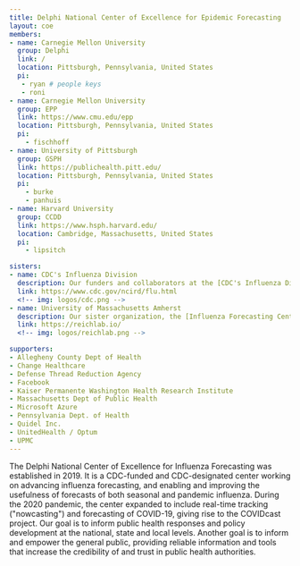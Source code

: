 ```yaml
---
title: Delphi National Center of Excellence for Epidemic Forecasting
layout: coe
members:
- name: Carnegie Mellon University
  group: Delphi
  link: /
  location: Pittsburgh, Pennsylvania, United States
  pi:
   - ryan # people keys
   - roni
- name: Carnegie Mellon University
  group: EPP
  link: https://www.cmu.edu/epp
  location: Pittsburgh, Pennsylvania, United States
  pi:
    - fischhoff
- name: University of Pittsburgh
  group: GSPH
  link: https://publichealth.pitt.edu/
  location: Pittsburgh, Pennsylvania, United States
  pi:
    - burke
    - panhuis
- name: Harvard University
  group: CCDD
  link: https://www.hsph.harvard.edu/
  location: Cambridge, Massachusetts, United States
  pi:
    - lipsitch

sisters:
- name: CDC's Influenza Division
  description: Our funders and collaborators at the [CDC's Influenza Division](https://www.cdc.gov/ncird/flu.html), in particular the Influenza Applied Research and Modeling team at the [Epidemiology branch](https://www.cdc.gov/hiv/dhap/eb/index.html).
  link: https://www.cdc.gov/ncird/flu.html
  <!-- img: logos/cdc.png -->
- name: University of Massachusetts Amherst
  description: Our sister organization, the [Influenza Forecasting Center of Excellence](https://reichlab.io/) at University of Massachusetts Amherst.
  link: https://reichlab.io/
  <!-- img: logos/reichlab.png -->

supporters:
- Allegheny County Dept of Health
- Change Healthcare
- Defense Thread Reduction Agency
- Facebook
- Kaiser Permanente Washington Health Research Institute
- Massachusetts Dept of Public Health
- Microsoft Azure
- Pennsylvania Dept. of Health
- Quidel Inc.
- UnitedHealth / Optum
- UPMC
---
```


The Delphi National Center of Excellence for Influenza Forecasting was established in 2019. It is a CDC-funded and CDC-designated center working on advancing influenza forecasting, and enabling and improving the usefulness of forecasts of both seasonal and pandemic influenza. During the 2020 pandemic, the center expanded to include real-time tracking ("nowcasting") and forecasting of COVID-19, giving rise to the COVIDcast project. Our goal is to inform public health responses and policy development at the national, state and local levels. Another goal is to inform and empower the general public, providing reliable information and tools that increase the credibility of and trust in public health authorities.
